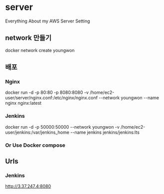 # server
Everything About my AWS Server Setting

## network 만들기
docker network create youngwon

## 배포
### Nginx
docker run -d -p 80:80 -p 8080:8080 -v /home/ec2-user/server/nginx.conf:/etc/nginx/nginx.conf --network youngwon --name nginx nginx:latest

### Jenkins
docker run -d -p 50000:50000 --network youngwon -v /home/ec2-user/jenkins:/var/jenkins_home --name jenkins jenkins/jenkins:lts

### Or Use Docker compose


## Urls
### Jenkins
http://3.37.247.4:8080
